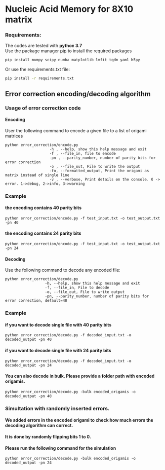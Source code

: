 # Nucleic Acid Memory for 8X10 matrix

### Requirements:
The codes are tested with **python 3.7**  
Use the package manager [pip](https://pip.pypa.io/en/stable/) to install the required packages
```bash
pip install numpy scipy numba matplotlib lmfit tqdm yaml h5py

```
Or use the requirements.txt file:
```bash
pip install -r requirements.txt
```

## Error correction encoding/decoding algorithm

### Usage of error correction code
#### Encoding
User the following command to encode a given file to a list of origami matrices
```
python error_correction/encode.py
                    -h , --help, show this help message and exit
                    -f , --file_in, file to encode
                    -pn , --parity_number, number of parity bits for error correction
                    -o , --file_out, File to write the output
                    -fo, --formatted_output, Print the origami as matrix instead of single line
                    -v , --verbose, Print details on the console. 0 -> error. 1->debug, 2->info, 3->warning
```
### Example
#### the encoding contains 40 parity bits
```
python error_correction/encode.py -f test_input.txt -o test_output.txt -pn 40

```

#### the encoding contains 24 parity bits
```
python error_correction/encode.py -f test_input.txt -o test_output.txt -pn 24

```

#### Decoding
Use the following command to decode any encoded file:
```
python error_correction/decode.py
                  -h, --help, show this help message and exit
                  -f, --file_in, File to decode
                  -o, --file_out, File to write output
                  -pn, --parity_number, number of parity bits for error correction, default=40
```

### Example
#### if you want to decode single file with 40 parity bits
```
python error_correction/decode.py -f decoded_input.txt -o decoded_output -pn 40

```

#### if you want to decode single file with 24 parity bits
```
python error_correction/decode.py -f decoded_input.txt -o decoded_output -pn 24

```

#### You can also decode in bulk. Please provide a folder path with encoded origamis.
```
python error_correction/decode.py -bulk encoded_origamis -o decoded_output -pn 40

```

### Simultation with randomly inserted errors.
#### We added errors in the encoded origami to check how much errors the decoding algorithm can correct.
#### It is done by randomly flipping bits 1 to 0.
#### Please run the following command for the simulation
```
python error_correction/decode.py -bulk encoded_origamis -o decoded_output -pn 24
```